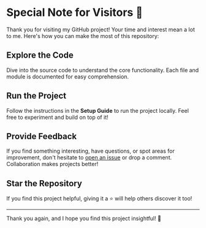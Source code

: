 # Special Note for Visitors 🚀

Thank you for visiting my GitHub project! Your time and interest mean a lot to me. Here's how you can make the most of this repository:

## Explore the Code  
Dive into the source code to understand the core functionality. Each file and module is documented for easy comprehension.

## Run the Project  
Follow the instructions in the **Setup Guide** to run the project locally. Feel free to experiment and build on top of it!

## Provide Feedback  
If you find something interesting, have questions, or spot areas for improvement, don't hesitate to [open an issue](../../issues) or drop a comment. Collaboration makes projects better!

## Star the Repository  
If you find this project helpful, giving it a ⭐️ will help others discover it too!

---

Thank you again, and I hope you find this project insightful! 🌟
